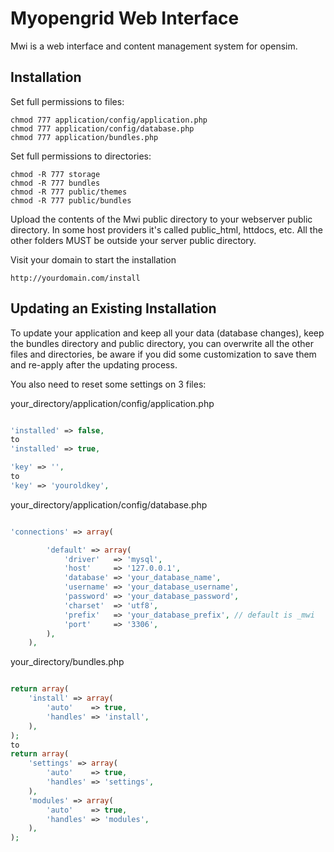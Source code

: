 Myopengrid Web Interface
===

Mwi is a web interface and content management system for opensim.
## Installation

Set full permissions to files:

    chmod 777 application/config/application.php
    chmod 777 application/config/database.php
    chmod 777 application/bundles.php

Set full permissions to directories:

    chmod -R 777 storage
    chmod -R 777 bundles
    chmod -R 777 public/themes
    chmod -R 777 public/bundles
    
    
Upload the contents of the Mwi public directory to your webserver
public directory. In some host providers it's called public_html, 
httdocs, etc. All the other folders MUST be outside your server 
public directory.

Visit your domain to start the installation

    http://yourdomain.com/install


## Updating an Existing Installation

To update your application and keep all your data (database changes), keep the bundles directory and public directory, you can overwrite all the other files and directories, be aware if you did some customization to save them and re-apply after the updating process.

You also need to reset some settings on 3 files:

your_directory/application/config/application.php

```php

'installed' => false,
to
'installed' => true,

'key' => '',
to
'key' => 'youroldkey',

```

your_directory/application/config/database.php

```php

'connections' => array(

        'default' => array(
            'driver'   => 'mysql',
            'host'     => '127.0.0.1',
            'database' => 'your_database_name',
            'username' => 'your_database_username',
            'password' => 'your_database_password',
            'charset'  => 'utf8',
            'prefix'   => 'your_database_prefix', // default is _mwi
            'port'     => '3306',
        ),
    ),
```

your_directory/bundles.php

```php

return array(
    'install' => array(
        'auto'    => true,
        'handles' => 'install',
    ),
);
to
return array(
    'settings' => array(
        'auto'    => true,
        'handles' => 'settings',
    ),
    'modules' => array(
        'auto'    => true,
        'handles' => 'modules',
    ),
);
```
